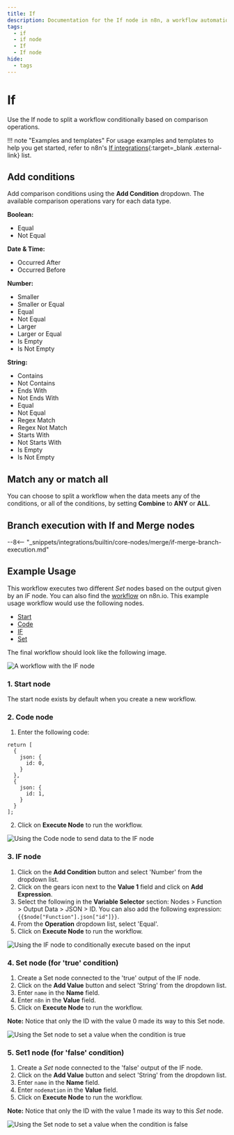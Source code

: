 ```yaml
---
title: If
description: Documentation for the If node in n8n, a workflow automation platform. Includes guidance on usage, and links to examples.
tags:
  - if
  - if node
  - If
  - If node
hide:
  - tags
---
```


# If

Use the If node to split a workflow conditionally based on comparison operations.

!!! note "Examples and templates"
	For usage examples and templates to help you get started, refer to n8n's [If integrations](https://n8n.io/integrations/if/){:target=_blank .external-link} list.

## Add conditions

Add comparison conditions using the **Add Condition** dropdown. The available comparison operations vary for each data type.

**Boolean:**

- Equal
- Not Equal

**Date & Time:**

- Occurred After
- Occurred Before


**Number:**

- Smaller
- Smaller or Equal
- Equal
- Not Equal
- Larger
- Larger or Equal
- Is Empty
- Is Not Empty


**String:**

- Contains
- Not Contains
- Ends With
- Not Ends With
- Equal
- Not Equal
- Regex Match
- Regex Not Match
- Starts With
- Not Starts With
- Is Empty
- Is Not Empty

## Match any or match all

You can choose to split a workflow when the data meets any of the conditions, or all of the conditions, by setting **Combine** to **ANY** or **ALL**.

## Branch execution with If and Merge nodes

--8<-- "_snippets/integrations/builtin/core-nodes/merge/if-merge-branch-execution.md"

## Example Usage

This workflow executes two different *Set* nodes based on the output given by an *IF* node. You can also find the [workflow](https://n8n.io/workflows/581) on n8n.io. This example usage workflow would use the following nodes.

- [Start](/integrations/builtin/core-nodes/n8n-nodes-base.start/)
- [Code](/integrations/builtin/core-nodes/n8n-nodes-base.code/)
- [IF]()
- [Set](/integrations/builtin/core-nodes/n8n-nodes-base.set/)


The final workflow should look like the following image.

![A workflow with the IF node](/_images/integrations/builtin/core-nodes/if/workflow.png)

### 1. Start node

The start node exists by default when you create a new workflow.


### 2. Code node

1. Enter the following code:
```
return [
  {
    json: {
      id: 0,
    }
  },
  {
    json: {
      id: 1,
    }
  }
];
```
2. Click on **Execute Node** to run the workflow.

![Using the Code node to send data to the IF node](/_images/integrations/builtin/core-nodes/if/function_node.png)


### 3. IF node


1. Click on the **Add Condition** button and select 'Number' from the dropdown list.
2. Click on the gears icon next to the **Value 1** field and click on **Add Expression**.
3. Select the following in the **Variable Selector** section: Nodes > Function > Output Data > JSON > ID. You can also add the following expression: `{{$node["Function"].json["id"]}}`.
4. From the **Operation** dropdown list, select 'Equal'.
5. Click on **Execute Node** to run the workflow.


![Using the IF node to conditionally execute based on the input](/_images/integrations/builtin/core-nodes/if/if_node.png)


### 4. Set node (for 'true' condition)

1. Create a Set node connected to the 'true' output of the IF node.
2. Click on the **Add Value** button and select 'String' from the dropdown list.
3. Enter `name` in the **Name** field.
4. Enter `n8n` in the **Value** field.
5. Click on **Execute Node** to run the workflow.

**Note:** Notice that only the ID with the value 0 made its way to this Set node.

![Using the Set node to set a value when the condition is true](/_images/integrations/builtin/core-nodes/if/set_node.png)


### 5. Set1 node (for 'false' condition)

1. Create a *Set* node connected to the 'false' output of the IF node.
2. Click on the **Add Value** button and select 'String' from the dropdown list.
3. Enter `name` in the **Name** field.
4. Enter `nodemation` in the **Value** field.
5. Click on **Execute Node** to run the workflow.

**Note:** Notice that only the ID with the value 1 made its way to this *Set* node.

![Using the Set node to set a value when the condition is false](/_images/integrations/builtin/core-nodes/if/set1_node.png)





